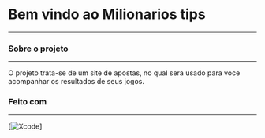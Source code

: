 # Bem vindo ao Milionarios tips
-------------------------------
### Sobre o projeto
----------------------
O projeto trata-se de um site de apostas, no qual sera usado para voce acompanhar os resultados de seus jogos.

### Feito com 
-------------
[![Xcode](https://img.shields.io/badge/Xcode-007ACC?style=flat-square&logo=Xcode&logoColor=white
)]